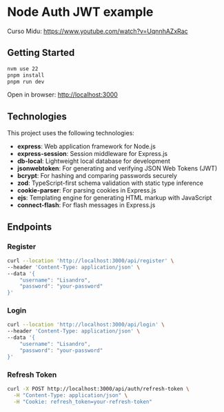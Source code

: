 # Node Auth JWT example

Curso Midu:
<https://www.youtube.com/watch?v=UqnnhAZxRac>

## Getting Started

```bash
nvm use 22
pnpm install
pnpm run dev
```

Open in browser: [http://localhost:3000](http://localhost:3000)

## Technologies

This project uses the following technologies:

- **express**: Web application framework for Node.js
- **express-session**: Session middleware for Express.js
- **db-local**: Lightweight local database for development
- **jsonwebtoken**: For generating and verifying JSON Web Tokens (JWT)
- **bcrypt**: For hashing and comparing passwords securely
- **zod**: TypeScript-first schema validation with static type inference
- **cookie-parser**: For parsing cookies in Express.js
- **ejs**: Templating engine for generating HTML markup with JavaScript
- **connect-flash**: For flash messages in Express.js

## Endpoints

### Register

```bash
curl --location 'http://localhost:3000/api/register' \
--header 'Content-Type: application/json' \
--data '{
    "username": "Lisandro",
    "password": "your-password"
}'
```

### Login

```bash
curl --location 'http://localhost:3000/api/login' \
--header 'Content-Type: application/json' \
--data '{
    "username": "Lisandro",
    "password": "your-password"
}'
```

### Refresh Token

```bash
curl -X POST http://localhost:3000/api/auth/refresh-token \
  -H "Content-Type: application/json" \
  -H "Cookie: refresh_token=your-refresh-token"
```
